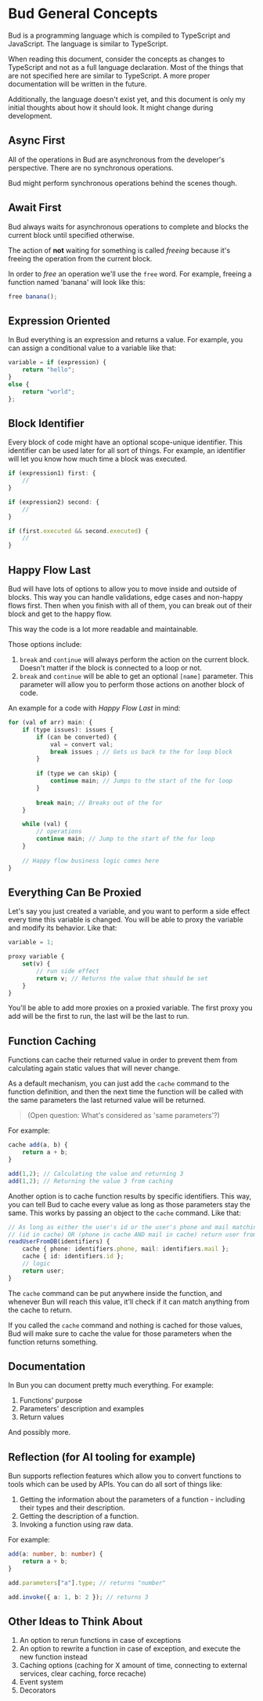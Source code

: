 # Bud General Concepts

Bud is a programming language which is compiled to TypeScript and JavaScript. The language is similar to TypeScript.

When reading this document, consider the concepts as changes to TypeScript and not as a full language declaration. Most of the things that are not specified here are similar to TypeScript. A more proper documentation will be written in the future.

Additionally, the language doesn't exist yet, and this document is only my initial thoughts about how it should look. It might change during development.

## Async First

All of the operations in Bud are asynchronous from the developer's perspective. There are no synchronous operations.

Bud might perform synchronous operations behind the scenes though.

## Await First

Bud always waits for asynchronous operations to complete and blocks the current block until specified otherwise.

The action of **not** waiting for something is called *freeing* because it's freeing the operation from the current block. 

In order to *free* an operation we'll use the `free` word. For example, freeing a function named 'banana' will look like this:

```ts
free banana();
```

## Expression Oriented

In Bud everything is an expression and returns a value. For example, you can assign a conditional value to a variable like that:

```ts
variable = if (expression) {
	return "hello";
}
else {
	return "world";
};
```

## Block Identifier 

Every block of code might have an optional scope-unique identifier. This identifier can be used later for all sort of things.
For example, an identifier will let you know how much time a block was executed. 

```js
if (expression1) first: {
	//
}

if (expression2) second: {
	//
}

if (first.executed && second.executed) {
	// 
}
```

## Happy Flow Last

Bud will have lots of options to allow you to move inside and outside of blocks. This way you can handle validations, edge cases and non-happy flows first. Then when you finish with all of them, you can break out of their block and get to the happy flow.

This way the code is a lot more readable and maintainable. 

Those options include:

1. `break` and `continue` will always perform the action on the current block. Doesn't matter if the block is connected to a loop or not.
2. `break` and `continue` will be able to get an optional `[name]` parameter. This parameter will allow you to perform those actions on another block of code.

An example for a code with *Happy Flow Last* in mind:

```js
for (val of arr) main: {
	if (type issues): issues {
		if (can be converted) {
			val = convert val;
			break issues ; // Gets us back to the for loop block
		}
		
		if (type we can skip) {
			continue main; // Jumps to the start of the for loop
		}
		
		break main; // Breaks out of the for
	}

	while (val) {
		// operations
		continue main; // Jump to the start of the for loop
	}
	
	// Happy flow business logic comes here
}
```

## Everything Can Be Proxied

Let's say you just created a variable, and you want to perform a side effect every time this variable is changed. You will be able to proxy the variable and modify its behavior. Like that:

```js
variable = 1;

proxy variable {
	set(v) {
		// run side effect
		return v; // Returns the value that should be set
	}
}
```

You'll be able to add more proxies on a proxied variable. The first proxy you add will be the first to run, the last will be the last to run.

## Function Caching

Functions can cache their returned value in order to prevent them from calculating again static values that will never change. 

As a default mechanism, you can just add the `cache` command to the function definition, and then the next time the function will be called with the same parameters the last returned value will be returned.

> (Open question: What's considered as 'same parameters'?)

For example:
```ts
cache add(a, b) {
	return a + b;
}

add(1,2); // Calculating the value and returning 3
add(1,2); // Returning the value 3 from caching
```

Another option is to cache function results by specific identifiers. This way, you can tell Bud to cache every value as long as those parameters stay the same. This works by passing an object to the `cache` command. Like that:

```ts
// As long as either the user's id or the user's phone and mail matching the cache, returns from cache
// (id in cache) OR (phone in cache AND mail in cache) return user from cache;
readUserFromDB(identifiers) {
	cache { phone: identifiers.phone, mail: identifiers.mail };
	cache { id: identifiers.id };
	// logic
	return user;
}
```

The `cache` command can be put anywhere inside the function, and whenever Bun will reach this value, it'll check if it can match anything from the cache to return.

If you called the `cache` command and nothing is cached for those values, Bud will make sure to cache the value for those parameters when the function returns something.

## Documentation

In Bun you can document pretty much everything. For example:

1. Functions' purpose
2. Parameters' description and examples
3. Return values

And possibly more.

## Reflection (for AI tooling for example)

Bun supports reflection features which allow you to convert functions to tools which can be used by APIs. You can do all sort of things like:

1. Getting the information about the parameters of a function - including their types and their description.
2. Getting the description of a function.
3. Invoking a function using raw data.

For example:
```ts
add(a: number, b: number) {
	return a + b;
}

add.parameters["a"].type; // returns "number"

add.invoke({ a: 1, b: 2 }); // returns 3
```

## Other Ideas to Think About

1. An option to rerun functions in case of exceptions
2. An option to rewrite a function in case of exception, and execute the new function instead
3. Caching options (caching for X amount of time, connecting to external services, clear caching, force recache)
4. Event system
5. Decorators
